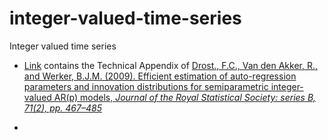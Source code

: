 # integer-valued-time-series
Integer valued time series
<ul>
<li><a href="https://github.com/ramonVDAKKER/integer-valued-time-series/blob/main/DvdAW%20(2009%3B%20JRSBB)%20-%20Technical%20Appendix.pdf"  target="_blank"  rel="noopener noreferrer">Link</a> contains the Technical Appendix of 
<a href="https://doi.org/10.1111/j.1467-9868.2008.00687.x" target="_blank"  rel="noopener noreferrer">
 Drost., F.C., Van den Akker, R., and Werker, B.J.M. (2009). Efficient estimation of auto-regression parameters
and innovation distributions for semiparametric
integer-valued AR(p) models, <i>Journal of the Royal Statistical Society: series B, 71(2), pp. 467–485</a><li>
 <ul>
  
